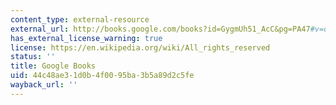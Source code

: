 ```yaml
---
content_type: external-resource
external_url: http://books.google.com/books?id=GygmUh51_AcC&pg=PA47#v=onepage
has_external_license_warning: true
license: https://en.wikipedia.org/wiki/All_rights_reserved
status: ''
title: Google Books
uid: 44c48ae3-1d0b-4f00-95ba-3b5a89d2c5fe
wayback_url: ''
---
```

